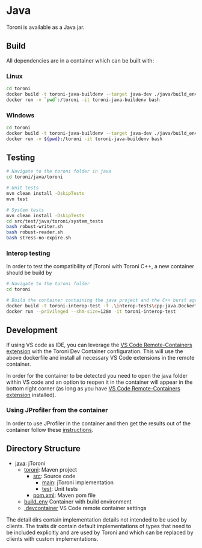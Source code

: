 Java
=========
Toroni is available as a Java jar.

## Build
All dependencies are in a container which can be built with:

### Linux
```sh
cd toroni
docker build -t toroni-java-buildenv --target java-dev ./java/build_env
docker run -v `pwd`:/toroni -it toroni-java-buildenv bash
```
### Windows
```sh
cd toroni
docker build -t toroni-java-buildenv --target java-dev ./java/build_env
docker run -v ${pwd}:/toroni -it toroni-java-buildenv bash
```

## Testing
```sh
# Navigate to the toroni folder in java
cd toroni/java/toroni

# Unit tests
mvn clean install -DskipTests
mvn test

# System tests
mvn clean install -DskipTests
cd src/test/java/toroni/system_tests
bash robust-writer.sh
bash robust-reader.sh
bash stress-no-expire.sh
```

### Interop testing
In order to test the compatibility of jToroni with Toroni C++, a new container should be build by
```sh
# Navigate to the toroni folder
cd toroni

# Build the container containing the java project and the C++ burst agent
docker build -t toroni-interop-test -f .\interop-tests\cpp-java.Dockerfile .
docker run --privileged --shm-size=128m -it toroni-interop-test
```

## Development
If using VS code as IDE, you can leverage the [VS Code Remote-Containers extension]( https://code.visualstudio.com/docs/remote/containers) with the Toroni Dev Container configuration. This will use the above dockerfile and install all necessary VS Code extensions in the remote container.

In order for the container to be detected you need to open the java folder within VS code and an option to reopen it in the container will appear in the bottom right corner (as long as you have [VS Code Remote-Containers extension]( https://code.visualstudio.com/docs/remote/containers) installed).

### Using JProfiler from the container
In order to use JProfiler in the container and then get the results out of the container follow these [instructions](./README.jProfiler.md).

## Directory Structure
- [java](.): jToroni
   - [toroni](./toroni): Maven project
     - [src](./toroni/src): Source code
       - [main](./toroni/src/main/java/toroni): jToroni implementation
       - [test](./toroni/src/test/java/toroni): Unit tests
     - [pom.xml](./toroni/pom.xml): Maven pom file
   - [build_env](./build_env) Container with build environment
   - [.devcontainer](./.devcontainer/) VS Code remote container settings

The detail dirs contain implementation details not intended to be used by clients. The traits dir contain default implementations of types that need to be included explicitly and are used by Toroni and which can be replaced by clients with custom implementations.